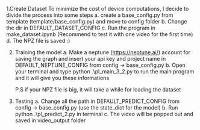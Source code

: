 1.Create Dataset
To minimize the cost of device computations, I decide to divide the process into some steps
    a. create a base_config.py from template (template/base_config.py) and move to config folder 
    b. Change the dir in DEFAULT_DATASET_CONFIG
    c. Run the program in make_dataset.ipynb (Recommend to test it with one video for the first time)
    d. The NPZ file is saved :)

2. Training the model
    a. Make a neptune (https://neptune.ai/) account for saving the graph and insert your api key and project name in DEFAULT_NEPTUNE_CONFIG from config -> base_config.py
    b. Open your terminal and type python .\pl_main_3_2.py to run the main program and it will give you these informations
    
    P.S if your NPZ file is big, it will take a while for loading the dataset

3. Testing
    a. Change all the path in DEFAULT_PREDICT_CONFIG from config -> base_config.py (use the state_dict for the model)
    b. Run python .\pl_predict_2.py in terminal
    c. The video will be popped out and saved in video_output folder
